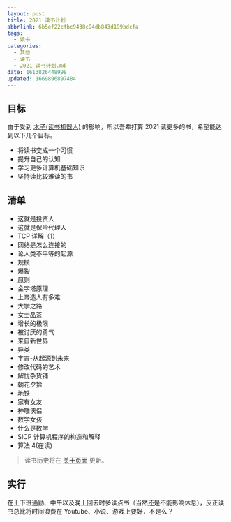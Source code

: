 ```yaml
---
layout: post
title: 2021 读书计划
abbrlink: 6b5ef22cfbc9438c94db843d199bdcfa
tags:
  - 读书
categories:
  - 其他
  - 读书
  - 2021 读书计划.md
date: 1613826448998
updated: 1669896897484
---
```


## 目标

由于受到 [木子(读书机器人)](https://blog.k8s.li/2020-booklist.html) 的影响，所以吾辈打算 2021 读更多的书，希望能达到以下几个目标。

- 将读书变成一个习惯
- 提升自己的认知
- 学习更多计算机基础知识
- 坚持读比较难读的书

## 清单

- 这就是投资人
- 这就是保险代理人
- TCP 详解（1）
- 网络是怎么连接的
- 论人类不平等的起源
- 规模
- 爆裂
- 原则
- 金字塔原理
- 上帝造人有多难
- 大学之路
- 女士品茶
- 增长的极限
- 被讨厌的勇气
- 来自新世界
- 异类
- 宇宙-从起源到未来
- 修改代码的艺术
- 解忧杂货铺
- 朝花夕拾
- 地铁
- 家有女友
- 神雕侠侣
- 数学女孩
- 什么是数学
- SICP 计算机程序的构造和解释
- 算法 4(在读)

> 读书历史将在 [关于页面](https://blog.rxliuli.com/about/) 更新。

## 实行

在上下班通勤、中午以及晚上回去时多读点书（当然还是不能影响休息），反正读书总比将时间浪费在 Youtube、小说、游戏上要好，不是么？
